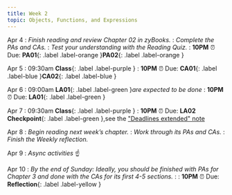 ```yaml
---
title: Week 2
topic: Objects, Functions, and Expressions
---
```

Apr 4
: _Finish reading and review Chapter 02 in zyBooks._
: _Complete the PAs and CAs._
: _Test your understanding with the Reading Quiz._
   : **10PM** ⏰  Due: **PA01**{: .label .label-orange }**PA02**{: .label .label-orange }

Apr 5
: 09:30am **Class**{: .label .label-purple }
   : **10PM** ⏰  Due: **CA01**{: .label .label-blue }**CA02**{: .label .label-blue }

Apr 6
: 09:00am **LA01**{: .label .label-green }_are expected to be done_
   : **10PM** ⏰  Due: **LA01**{: .label .label-green }

Apr 7
: 09:30am **Class**{: .label .label-purple }
   : **10PM** ⏰  Due: **LA02 Checkpoint**{: .label .label-green },see the ["Deadlines extended" note](https://ucsb-csw8.github.io/s22/announcements/)

Apr 8
: _Begin reading next week’s chapter._
: _Work through its PAs and CAs._
: _Finish the Weekly reflection._

Apr 9
: _Async activities_ ☝️ 

Apr 10
: _By the end of Sunday: Ideally, you should be finished with PAs for Chapter 3 and done with the CAs for its first 4-5 sections._
: [](#)
   : **10PM** ⏰  Due: **Reflection**{: .label .label-yellow }


